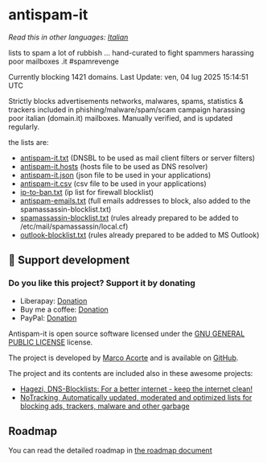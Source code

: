 # antispam-it

*Read this in other languages: [Italian](README.it.md)*

lists to spam a lot of rubbish ... hand-curated to fight spammers harassing poor mailboxes .it #spamrevenge

Currently blocking 1421 domains. Last Update: ven, 04 lug 2025 15:14:51 UTC

Strictly blocks advertisements networks, malwares, spams, statistics & trackers included in phishing/malware/spam/scam campaign harassing poor italian (domain.it) mailboxes. Manually verified, and is updated regularly.

the lists are:

- [antispam-it.txt](https://raw.githubusercontent.com/marco-acorte/antispam-it/main/antispam-it.txt) (DNSBL to be used as mail client filters or server filters)
- [antispam-it.hosts](https://raw.githubusercontent.com/marco-acorte/antispam-it/main/antispam-it.hosts) (hosts file to be used as DNS resolver)
- [antispam-it.json](https://raw.githubusercontent.com/marco-acorte/antispam-it/main/antispam-it.json) (json file to be used in your applications)
- [antispam-it.csv](https://raw.githubusercontent.com/marco-acorte/antispam-it/main/antispam-it.csv) (csv file to be used in your applications)
- [ip-to-ban.txt](https://raw.githubusercontent.com/marco-acorte/antispam-it/main/ip-to-ban.txt) (ip list for firewall blocklist)
- [antispam-emails.txt](https://raw.githubusercontent.com/marco-acorte/antispam-it/main/antispam-emails.txt) (full emails addresses to block, also added to the spamassassin-blocklist.txt)
- [spamassassin-blocklist.txt](https://raw.githubusercontent.com/marco-acorte/antispam-it/main/spamassassin-blocklist.txt) (rules already prepared to be added to /etc/mail/spamassassin/local.cf)
- [outlook-blocklist.txt](https://raw.githubusercontent.com/marco-acorte/antispam-it/main/outlook-blocklist.txt) (rules already prepared to be added to MS Outlook)

## 💖 Support development

### Do you like this project? Support it by donating

- Liberapay: [Donation](https://liberapay.com/acor3/donate)
- Buy me a coffee: [Donation](https://buymeacoffee.com/marcoacorte)
- PayPal: [Donation](https://www.paypal.com/donate?business=4RXVK5TKS3YT2&currency_code=EUR)

Antispam-it is open source software licensed under the [GNU GENERAL PUBLIC LICENSE](LICENSE) license.

The project is developed by [Marco Acorte](https://marcoacorte.com) and is available on [GitHub](https://github.com/marco-acorte/antispam-it).

The project and its contents are included also in these awesome projects:

- [Hagezi, DNS-Blocklists: For a better internet - keep the internet clean!](https://github.com/hagezi/dns-blocklists/)
- [NoTracking, Automatically updated, moderated and optimized lists for blocking ads, trackers, malware and other garbage](https://github.com/notracking/hosts-blocklists)

## Roadmap

You can read the detailed roadmap in [the roadmap document](docs/roadmap.md)
